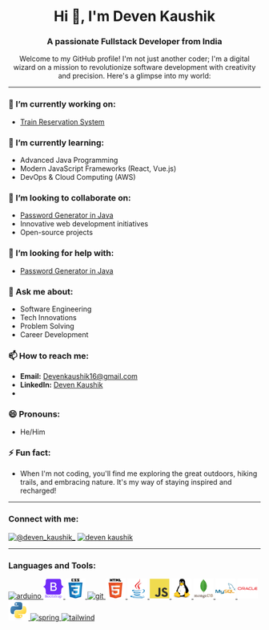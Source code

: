 <h1 align="center">Hi 👋, I'm Deven Kaushik</h1>
<h3 align="center">A passionate Fullstack Developer from India</h3>

<div align="center">
  <p>Welcome to my GitHub profile! I'm not just another coder; I'm a digital wizard on a mission to revolutionize software development with creativity and precision. Here's a glimpse into my world:</p>
</div>

---

### 🔭 I’m currently working on:
- [Train Reservation System](https://github.com/Devenkaushik/Train-Reservation-System.git)

### 🌱 I’m currently learning:
- Advanced Java Programming
- Modern JavaScript Frameworks (React, Vue.js)
- DevOps & Cloud Computing (AWS)

### 👯 I’m looking to collaborate on:
- [Password Generator in Java](https://github.com/Devenkaushik/password_generator_in_java.git)
- Innovative web development initiatives
- Open-source projects

### 🤝 I’m looking for help with:
- [Password Generator in Java](https://github.com/Devenkaushik/password_generator_in_java.git)

### 💬 Ask me about:
- Software Engineering
- Tech Innovations
- Problem Solving
- Career Development

### 📫 How to reach me:
- **Email:** Devenkaushik16@gmail.com
- **LinkedIn:** [Deven Kaushik]([https://linkedin.com/in/deven-kaushik](https://www.linkedin.com/in/devenkaushik/))
-
### 😄 Pronouns:
- He/Him

### ⚡ Fun fact:
- When I'm not coding, you'll find me exploring the great outdoors, hiking trails, and embracing nature. It's my way of staying inspired and recharged!

---

<h3 align="left">Connect with me:</h3>
<p align="left">
  <a href="https://twitter.com/@deven_kaushik_" target="blank"><img align="center" src="https://raw.githubusercontent.com/rahuldkjain/github-profile-readme-generator/master/src/images/icons/Social/twitter.svg" alt="@deven_kaushik_" height="30" width="40" /></a>
  <a href="https://linkedin.com/in/deven-kaushik" target="blank"><img align="center" src="https://raw.githubusercontent.com/rahuldkjain/github-profile-readme-generator/master/src/images/icons/Social/linked-in-alt.svg" alt="deven kaushik" height="30" width="40" /></a>
</p>

---

<h3 align="left">Languages and Tools:</h3>
<p align="left">
  <a href="https://www.arduino.cc/" target="_blank" rel="noreferrer"> <img src="https://cdn.worldvectorlogo.com/logos/arduino-1.svg" alt="arduino" width="40" height="40"/> </a> 
  <a href="https://getbootstrap.com" target="_blank" rel="noreferrer"> <img src="https://raw.githubusercontent.com/devicons/devicon/master/icons/bootstrap/bootstrap-plain-wordmark.svg" alt="bootstrap" width="40" height="40"/> </a> 
  <a href="https://www.w3schools.com/css/" target="_blank" rel="noreferrer"> <img src="https://raw.githubusercontent.com/devicons/devicon/master/icons/css3/css3-original-wordmark.svg" alt="css3" width="40" height="40"/> </a> 
  <a href="https://git-scm.com/" target="_blank" rel="noreferrer"> <img src="https://www.vectorlogo.zone/logos/git-scm/git-scm-icon.svg" alt="git" width="40" height="40"/> </a> 
  <a href="https://www.w3.org/html/" target="_blank" rel="noreferrer"> <img src="https://raw.githubusercontent.com/devicons/devicon/master/icons/html5/html5-original-wordmark.svg" alt="html5" width="40" height="40"/> </a> 
  <a href="https://www.java.com" target="_blank" rel="noreferrer"> <img src="https://raw.githubusercontent.com/devicons/devicon/master/icons/java/java-original.svg" alt="java" width="40" height="40"/> </a> 
  <a href="https://developer.mozilla.org/en-US/docs/Web/JavaScript" target="_blank" rel="noreferrer"> <img src="https://raw.githubusercontent.com/devicons/devicon/master/icons/javascript/javascript-original.svg" alt="javascript" width="40" height="40"/> </a> 
  <a href="https://www.linux.org/" target="_blank" rel="noreferrer"> <img src="https://raw.githubusercontent.com/devicons/devicon/master/icons/linux/linux-original.svg" alt="linux" width="40" height="40"/> </a> 
  <a href="https://www.mongodb.com/" target="_blank" rel="noreferrer"> <img src="https://raw.githubusercontent.com/devicons/devicon/master/icons/mongodb/mongodb-original-wordmark.svg" alt="mongodb" width="40" height="40"/> </a> 
  <a href="https://www.mysql.com/" target="_blank" rel="noreferrer"> <img src="https://raw.githubusercontent.com/devicons/devicon/master/icons/mysql/mysql-original-wordmark.svg" alt="mysql" width="40" height="40"/> </a> 
  <a href="https://www.oracle.com/" target="_blank" rel="noreferrer"> <img src="https://raw.githubusercontent.com/devicons/devicon/master/icons/oracle/oracle-original.svg" alt="oracle" width="40" height="40"/> </a> 
  <a href="https://www.python.org" target="_blank" rel="noreferrer"> <img src="https://raw.githubusercontent.com/devicons/devicon/master/icons/python/python-original.svg" alt="python" width="40" height="40"/> </a> 
  <a href="https://spring.io/" target="_blank" rel="noreferrer"> <img src="https://www.vectorlogo.zone/logos/springio/springio-icon.svg" alt="spring" width="40" height="40"/> </a> 
  <a href="https://tailwindcss.com/" target="_blank" rel="noreferrer"> <img src="https://www.vectorlogo.zone/logos/tailwindcss/tailwindcss-icon.svg" alt="tailwind" width="40" height="40"/> </a> 
</p>
